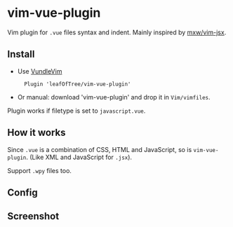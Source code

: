 # vim-vue-plugin

Vim plugin for `.vue` files syntax and indent. Mainly inspired by [mxw/vim-jsx][1]. 

## Install

- Use [VundleVim][2]

        Plugin 'leafOfTree/vim-vue-plugin'

- Or manual: download 'vim-vue-plugin' and drop it in `Vim/vimfiles`.

Plugin works if filetype is set to `javascript.vue`.

## How it works

Since `.vue` is a combination of CSS, HTML and JavaScript, so is `vim-vue-plugin`. (Like XML and JavaScript for `.jsx`).

Support `.wpy` files too.

## Config

## Screenshot

[1]: https://github.com/mxw/vim-jsx "mxw: vim-jsx"
[2]: https://github.com/VundleVim/Vundle.vim

